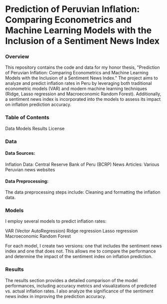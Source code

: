 # Prediction of Peruvian Inflation: Comparing Econometrics and Machine Learning Models with the Inclusion of a Sentiment News Index

### Overview

This repository contains the code and data for my honor thesis, "Prediction of Peruvian Inflation: Comparing Econometrics and Machine Learning Models with the Inclusion of a Sentiment News Index." The project aims to analyze and predict inflation rates in Peru by leveraging both traditional econometric models (VAR) and modern machine learning techniques (Ridge, Lasso regression and Macroeconomic Random Forest). Additionally, a sentiment news index is incorporated into the models to assess its impact on inflation prediction accuracy.

### Table of Contents

Data
Models
Results
License


### Data

#### Data Sources:
Inflation Data: Central Reserve Bank of Peru (BCRP)
News Articles: Various Peruvian news websites

#### Data Preprocessing:
The data preprocessing steps include:
Cleaning and formatting the inflation data.

### Models

I employ several models to predict inflation rates:

VAR (Vector AutoRegression)
Ridge regression
Lasso regression
Macroeconomic Random Forest

For each model, I create two versions: one that includes the sentiment news index and one that does not. This allows me to compare the performance and determine the impact of the sentiment index on inflation prediction.

### Results

The results section provides a detailed comparison of the model performances, including accuracy metrics and visualizations of predicted vs. actual inflation rates. I also analyze the significance of the sentiment news index in improving the prediction accuracy.
